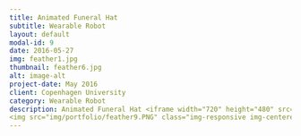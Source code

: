 ```yaml
---
title: Animated Funeral Hat
subtitle: Wearable Robot
layout: default
modal-id: 9
date: 2016-05-27
img: feather1.jpg
thumbnail: feather6.jpg
alt: image-alt
project-date: May 2016
client: Copenhagen University
category: Wearable Robot
description: Animated Funeral Hat <iframe width="720" height="480" src="https://www.youtube.com/embed/V83Chrk1Ps4" frameborder="0" allow="autoplay; encrypted-media" allowfullscreen></iframe>
<img src="img/portfolio/feather9.PNG" class="img-responsive img-centered" alt="Interview">Interview Pressure<br> <img src="img/portfolio/feather8.PNG" class="img-responsive img-centered" alt="Interview">Interview Pressure<br>
---
```

